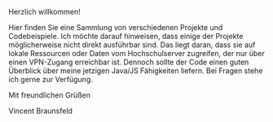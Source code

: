 Herzlich willkommen! 

Hier finden Sie eine Sammlung von verschiedenen Projekte und Codebeispiele. Ich möchte darauf hinweisen, dass einige der Projekte möglicherweise nicht direkt ausführbar sind. Das liegt daran, dass sie auf lokale Ressourcen oder Daten vom Hochschulserver zugreifen, der nur über einen VPN-Zugang erreichbar ist. Dennoch sollte der Code einen guten Überblick über meine jetzigen Java/JS Fähigkeiten liefern. Bei Fragen stehe ich gerne zur Verfügung.

Mit freundlichen Grüßen

Vincent Braunsfeld
